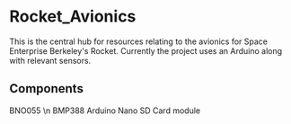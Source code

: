 # Rocket_Avionics
This is the central hub for resources relating to the avionics for Space Enterprise Berkeley's Rocket.
Currently the project uses an Arduino along with relevant sensors.

Components
-------
BNO055 \n
BMP388
Arduino Nano
SD Card module




